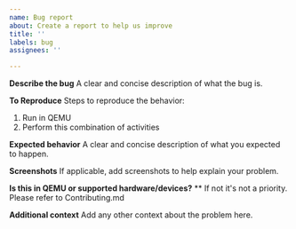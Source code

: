 ```yaml
---
name: Bug report
about: Create a report to help us improve
title: ''
labels: bug
assignees: ''

---
```


**Describe the bug**
A clear and concise description of what the bug is.

**To Reproduce**
Steps to reproduce the behavior:
1. Run in QEMU
2. Perform this combination of activities

**Expected behavior**
A clear and concise description of what you expected to happen.

**Screenshots**
If applicable, add screenshots to help explain your problem.

**Is this in QEMU or supported hardware/devices?**
** If not it's not a priority. Please refer to Contributing.md

**Additional context**
Add any other context about the problem here.
